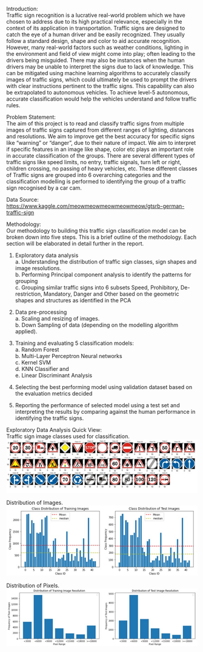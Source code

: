 Introduction:  
Traffic sign recognition is a lucrative real-world problem which we have chosen to address due to its high practical relevance, especially in the context of its application in transportation. Traffic signs are designed to catch the eye of a human driver and be easily recognized. They usually follow a standard design, shape and color to aid accurate recognition. However, many real-world factors such as weather conditions, lighting in the environment and field of view might come into play; often leading to the drivers being misguided. There may also be instances when the human drivers may be unable to interpret the signs due to lack of knowledge. This can be mitigated using machine learning algorithms to accurately classify images of traffic signs, which could ultimately be used to prompt the drivers with clear instructions pertinent to the traffic signs. This capability can also be extrapolated to autonomous vehicles. To achieve level-5 autonomous, accurate classification would help the vehicles understand and follow traffic rules.  

Problem Statement:  
The aim of this project is to read and classify traffic signs from multiple images of traffic signs captured from different ranges of lighting, distances and resolutions. We aim to improve get the best accuracy for specific signs like “warning” or “danger”, due to their nature of impact. We aim to interpret if specific features in an image like shape, color etc plays an important role in accurate classification of the groups. There are several different types of traffic signs like speed limits, no entry, traffic signals, turn left or right, children crossing, no passing of heavy vehicles, etc. These different classes of Traffic signs are grouped into 6 overarching categories and the classification modelling is performed to identifying the group of a traffic sign recognised by a car cam.  

Data Source:  
https://www.kaggle.com/meowmeowmeowmeowmeow/gtsrb-german-traffic-sign

Methodology:  
Our methodology to building this traffic sign classification model can be broken down into five steps. This is a brief outline of the methodology. Each section will be elaborated in detail further in the report.  
1. Exploratory data analysis  
a. Understanding the distribution of traffic sign classes, sign shapes and image resolutions.  
b. Performing Principal component analysis to identify the patterns for grouping  
c. Grouping similar traffic signs into 6 subsets Speed, Prohibitory, De-restriction, Mandatory, Danger and Other based on the geometric shapes and structures as identified in the PCA  

2. Data pre-processing  
	a. Scaling and resizing of images.  
	b. Down Sampling of data (depending on the modelling algorithm applied). 
  
3. Training and evaluating 5 classification models:   
a. Random Forest   
b. Multi-Layer Perceptron Neural networks  
c. Kernel SVM   
d. KNN Classifier and   
e. Linear Discriminant Analysis   

4. Selecting the best performing model using validation dataset based on the evaluation metrics decided   
5. Reporting the performance of selected model using a test set and interpreting the results by comparing against the human performance in identifying the traffic signs.  


Exploratory Data Analysis Quick View:  
Traffic sign image classes used for classification.  
![Snapshot of Classes](https://github.com/gmadhu89/academic-projects/blob/main/Machine-Learning/traffic-sign-classification/traffic-classes.jpg?raw=true "Snapshot of Classes")

Distribution of Images.  
![Snapshot of Images](https://github.com/gmadhu89/academic-projects/blob/main/Machine-Learning/traffic-sign-classification/dist-images.jpg?raw=true "Snapshot of Images")

Distribution of Pixels.  
![Snapshot of Pixels](https://github.com/gmadhu89/academic-projects/blob/main/Machine-Learning/traffic-sign-classification/dist-pixels.jpg?raw=true "Snapshot of Pixels")


